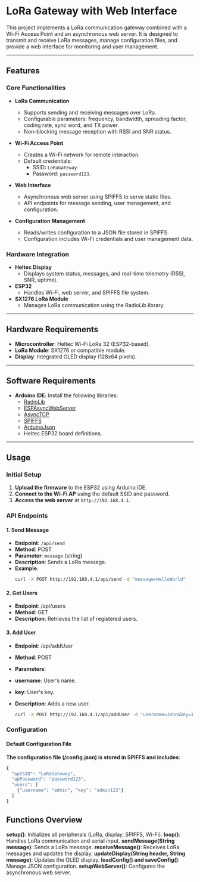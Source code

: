 # LoRa Gateway with Web Interface

This project implements a LoRa communication gateway combined with a Wi-Fi Access Point and an asynchronous web server. It is designed to transmit and receive LoRa messages, manage configuration files, and provide a web interface for monitoring and user management.

---

## Features

### Core Functionalities
- **LoRa Communication**
  - Supports sending and receiving messages over LoRa.
  - Configurable parameters: frequency, bandwidth, spreading factor, coding rate, sync word, and TX power.
  - Non-blocking message reception with RSSI and SNR status.

- **Wi-Fi Access Point**
  - Creates a Wi-Fi network for remote interaction.
  - Default credentials: 
    - SSID: `LoRaGateway`
    - Password: `password123`.

- **Web Interface**
  - Asynchronous web server using SPIFFS to serve static files.
  - API endpoints for message sending, user management, and configuration.

- **Configuration Management**
  - Reads/writes configuration to a JSON file stored in SPIFFS.
  - Configuration includes Wi-Fi credentials and user management data.

### Hardware Integration
- **Heltec Display**
  - Displays system status, messages, and real-time telemetry (RSSI, SNR, uptime).
- **ESP32**
  - Handles Wi-Fi, web server, and SPIFFS file system.
- **SX1276 LoRa Module**
  - Manages LoRa communication using the RadioLib library.

---

## Hardware Requirements
- **Microcontroller**: Heltec Wi-Fi LoRa 32 (ESP32-based).
- **LoRa Module**: SX1276 or compatible module.
- **Display**: Integrated OLED display (128x64 pixels).

---

## Software Requirements
- **Arduino IDE**: Install the following libraries:
  - [RadioLib](https://github.com/jgromes/RadioLib)
  - [ESPAsyncWebServer](https://github.com/me-no-dev/ESPAsyncWebServer)
  - [AsyncTCP](https://github.com/me-no-dev/AsyncTCP)
  - [SPIFFS](https://github.com/espressif/arduino-esp32)
  - [ArduinoJson](https://github.com/bblanchon/ArduinoJson)
  - Heltec ESP32 board definitions.

---

## Usage

### Initial Setup
1. **Upload the firmware** to the ESP32 using Arduino IDE.
2. **Connect to the Wi-Fi AP** using the default SSID and password.
3. **Access the web server** at `http://192.168.4.1`.

### API Endpoints
#### 1. **Send Message**
- **Endpoint**: `/api/send`
- **Method**: POST
- **Parameter**: `message` (string)
- **Description**: Sends a LoRa message.
- **Example**:
  ```bash
  curl -X POST http://192.168.4.1/api/send -d "message=HelloWorld"
  ```

#### 2. Get Users
- **Endpoint**: /api/users
- **Method**: GET
- **Description**: Retrieves the list of registered users.

#### 3. Add User
- **Endpoint**: /api/addUser
- **Method**: POST
- **Parameters**:
- **username**: User's name.
- **key**: User's key.
- **Description**: Adds a new user.

  ```bash
  curl -X POST http://192.168.4.1/api/addUser -d "username=John&key=1234"
  ```
  
### Configuration
#### Default Configuration File
**The configuration file (/config.json) is stored in SPIFFS and includes**:

  ```bash
  {
    "apSSID": "LoRaGateway",
    "apPassword": "password123",
    "users": [
      {"username": "admin", "key": "admin123"}
    ]
  }
  ```

## Functions Overview
**setup()**: Initializes all peripherals (LoRa, display, SPIFFS, Wi-Fi).
**loop()**: Handles LoRa communication and serial input.
**sendMessage(String message)**: Sends a LoRa message.
**receiveMessage()**: Receives LoRa messages and updates the display.
**updateDisplay(String header, String message)**: Updates the OLED display.
**loadConfig() and saveConfig()**: Manage JSON configuration.
**setupWebServer()**: Configures the asynchronous web server.
